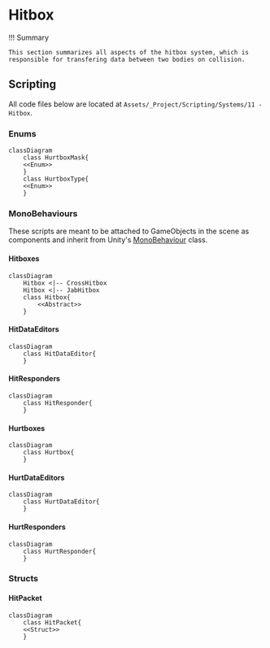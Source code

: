 # Hitbox

!!! Summary

    This section summarizes all aspects of the hitbox system, which is responsible for transfering data between two bodies on collision.
    
## Scripting

All code files below are located at `Assets/_Project/Scripting/Systems/11 - Hitbox`.

### Enums

``` mermaid
classDiagram
    class HurtboxMask{
    <<Enum>>
    }
    class HurtboxType{
    <<Enum>>
    }
```

### MonoBehaviours

These scripts are meant to be attached to GameObjects in the scene as components and inherit from Unity's [MonoBehaviour](https://docs.unity3d.com/6000.0/Documentation/Manual/class-MonoBehaviour.html) class.

#### Hitboxes

``` mermaid
classDiagram
    Hitbox <|-- CrossHitbox
    Hitbox <|-- JabHitbox
    class Hitbox{
        <<Abstract>>
    }
```

#### HitDataEditors

``` mermaid
classDiagram
    class HitDataEditor{
    }
```

#### HitResponders

``` mermaid
classDiagram
    class HitResponder{
    }
```

#### Hurtboxes

``` mermaid
classDiagram
    class Hurtbox{
    }
```

#### HurtDataEditors

``` mermaid
classDiagram
    class HurtDataEditor{
    }
```

#### HurtResponders

``` mermaid
classDiagram
    class HurtResponder{
    }
```

### Structs

#### HitPacket

``` mermaid
classDiagram
    class HitPacket{
    <<Struct>>
    }
```